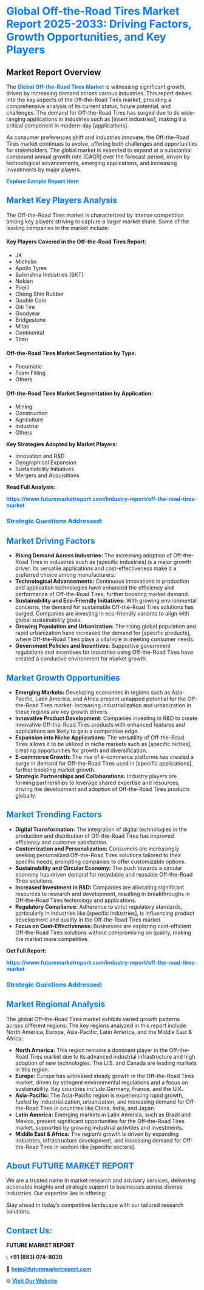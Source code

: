 <h1 style="color: #007BFF;">Global Off-the-Road Tires Market Report 2025-2033: Driving Factors, Growth Opportunities, and Key Players</h1>

<section id="overview">
<h2>Market Report Overview</h2>
<p>The <a href="https://www.futuremarketreport.com/industry-report/off-the-road-tires-market" style="color: #007BFF; text-decoration: none;"><strong>Global Off-the-Road Tires Market</strong></a> is witnessing significant growth, driven by increasing demand across various industries. This report delves into the key aspects of the Off-the-Road Tires market, providing a comprehensive analysis of its current status, future potential, and challenges. The demand for Off-the-Road Tires has surged due to its wide-ranging applications in industries such as [insert industries], making it a critical component in modern-day [applications].</p>
<p>As consumer preferences shift and industries innovate, the Off-the-Road Tires market continues to evolve, offering both challenges and opportunities for stakeholders. The global market is expected to expand at a substantial compound annual growth rate (CAGR) over the forecast period, driven by technological advancements, emerging applications, and increasing investments by major players.</p>
</section>

<section id="overview">
<p><a href="https://www.futuremarketreport.com/request-sample/reportId=54772" style="color: #007BFF; text-decoration: none;"><strong>Explore Sample Report Here</strong></a></p>
</section>

<section id="key-players">
<h2 style="color: #007BFF;">Market Key Players Analysis</h2>
<p>The Off-the-Road Tires market is characterized by intense competition among key players striving to capture a larger market share. Some of the leading companies in the market include:</p>
<h4>Key Players Covered in the Off-the-Road Tires Report:</h4>
<ul><li>JK</li><li>Michelin</li><li>Apollo Tyres</li><li>Balkrishna Industries (BKT)</li><li>Nokian</li><li>Pirelli</li><li>Cheng Shin Rubber</li><li>Double Coin</li><li>Giti Tire</li><li>Goodyear</li><li>Bridgestone</li><li>Mitas</li><li>Continental</li><li>Titan</li></ul>
<h4>Off-the-Road Tires Market Segmentation by Type:</h4>
<ul><li>Pneumatic</li><li>Foam Filling</li><li>Others</li></ul>

<h4>Off-the-Road Tires Market Segmentation by Application:</h4>
<ul><li>Mining</li><li>Construction</li><li>Agriculture</li><li>Industrial</li><li>Others</li></ul>
<p><strong>Key Strategies Adopted by Market Players:</strong></p>
<ul>
<li>Innovation and R&D</li>
<li>Geographical Expansion</li>
<li>Sustainability Initiatives</li>
<li>Mergers and Acquisitions</li>
</ul>
</section>

<section>
<p><strong>Read Full Analysis: </strong></p><a href="https://www.futuremarketreport.com/industry-report/off-the-road-tires-market" style="color: #007BFF; text-decoration: none;"><strong>https://www.futuremarketreport.com/industry-report/off-the-road-tires-market</strong></a>
<h3 style="color: #007BFF;">Strategic Questions Addressed:</h3>
</section>

<section id="driving-factors">
<h2 style="color: #007BFF;">Market Driving Factors</h2>
<ul>
<li><strong>Rising Demand Across Industries:</strong> The increasing adoption of Off-the-Road Tires in industries such as [specific industries] is a major growth driver. Its versatile applications and cost-effectiveness make it a preferred choice among manufacturers.</li>
<li><strong>Technological Advancements:</strong> Continuous innovations in production and application technologies have enhanced the efficiency and performance of Off-the-Road Tires, further boosting market demand.</li>
<li><strong>Sustainability and Eco-Friendly Initiatives:</strong> With growing environmental concerns, the demand for sustainable Off-the-Road Tires solutions has surged. Companies are investing in eco-friendly variants to align with global sustainability goals.</li>
<li><strong>Growing Population and Urbanization:</strong> The rising global population and rapid urbanization have increased the demand for [specific products], where Off-the-Road Tires plays a vital role in meeting consumer needs.</li>
<li><strong>Government Policies and Incentives:</strong> Supportive government regulations and incentives for industries using Off-the-Road Tires have created a conducive environment for market growth.</li>
</ul>
</section>

<section id="growth-opportunities">
<h2 style="color: #007BFF;">Market Growth Opportunities</h2>
<ul>
<li><strong>Emerging Markets:</strong> Developing economies in regions such as Asia-Pacific, Latin America, and Africa present untapped potential for the Off-the-Road Tires market. Increasing industrialization and urbanization in these regions are key growth drivers.</li>
<li><strong>Innovative Product Development:</strong> Companies investing in R&D to create innovative Off-the-Road Tires products with enhanced features and applications are likely to gain a competitive edge.</li>
<li><strong>Expansion into Niche Applications:</strong> The versatility of Off-the-Road Tires allows it to be utilized in niche markets such as [specific niches], creating opportunities for growth and diversification.</li>
<li><strong>E-commerce Growth:</strong> The rise of e-commerce platforms has created a surge in demand for Off-the-Road Tires used in [specific applications], further boosting market growth.</li>
<li><strong>Strategic Partnerships and Collaborations:</strong> Industry players are forming partnerships to leverage shared expertise and resources, driving the development and adoption of Off-the-Road Tires products globally.</li>
</ul>
</section>

<section id="trending-factors">
<h2 style="color: #007BFF;">Market Trending Factors</h2>
<ul>
<li><strong>Digital Transformation:</strong> The integration of digital technologies in the production and distribution of Off-the-Road Tires has improved efficiency and customer satisfaction.</li>
<li><strong>Customization and Personalization:</strong> Consumers are increasingly seeking personalized Off-the-Road Tires solutions tailored to their specific needs, prompting companies to offer customizable options.</li>
<li><strong>Sustainability and Circular Economy:</strong> The push towards a circular economy has driven demand for recyclable and reusable Off-the-Road Tires solutions.</li>
<li><strong>Increased Investment in R&D:</strong> Companies are allocating significant resources to research and development, resulting in breakthroughs in Off-the-Road Tires technology and applications.</li>
<li><strong>Regulatory Compliance:</strong> Adherence to strict regulatory standards, particularly in industries like [specific industries], is influencing product development and quality in the Off-the-Road Tires market.</li>
<li><strong>Focus on Cost-Effectiveness:</strong> Businesses are exploring cost-efficient Off-the-Road Tires solutions without compromising on quality, making the market more competitive.</li>
</ul>
</section>

<section>
<p><strong>Get Full Report: </strong></p><a href="https://www.futuremarketreport.com/industry-report/off-the-road-tires-market" style="color: #007BFF; text-decoration: none;"><strong>https://www.futuremarketreport.com/industry-report/off-the-road-tires-market</strong></a>
<h3 style="color: #007BFF;">Strategic Questions Addressed:</h3>
</section>


<section id="regional-analysis">
<h2 style="color: #007BFF;">Market Regional Analysis</h2>
<p>The global Off-the-Road Tires market exhibits varied growth patterns across different regions. The key regions analyzed in this report include North America, Europe, Asia-Pacific, Latin America, and the Middle East & Africa:</p>
<ul>
<li><strong>North America:</strong> This region remains a dominant player in the Off-the-Road Tires market due to its advanced industrial infrastructure and high adoption of new technologies. The U.S. and Canada are leading markets in this region.</li>
<li><strong>Europe:</strong> Europe has witnessed steady growth in the Off-the-Road Tires market, driven by stringent environmental regulations and a focus on sustainability. Key countries include Germany, France, and the U.K.</li>
<li><strong>Asia-Pacific:</strong> The Asia-Pacific region is experiencing rapid growth, fueled by industrialization, urbanization, and increasing demand for Off-the-Road Tires in countries like China, India, and Japan.</li>
<li><strong>Latin America:</strong> Emerging markets in Latin America, such as Brazil and Mexico, present significant opportunities for the Off-the-Road Tires market, supported by growing industrial activities and investments.</li>
<li><strong>Middle East & Africa:</strong> The region’s growth is driven by expanding industries, infrastructure development, and increasing demand for Off-the-Road Tires in sectors like [specific sectors].</li>
</ul>
</section>

<footer>
<h2 style="color: #007BFF;">About FUTURE MARKET REPORT</h2>
<p>We are a trusted name in market research and advisory services, delivering actionable insights and strategic support to businesses across diverse industries. Our expertise lies in offering:</p>

<p>Stay ahead in today’s competitive landscape with our tailored research solutions.</p>

<h2 style="color: #007BFF;">Contact Us:</h2>
<p><strong>FUTURE MARKET REPORT</strong></p>
<p>📞 <strong>+91 (883) 074-8030</strong></p>
<p>📧 <strong><a href="mailto:help@futuremarketreport.com" style="color: #007BFF;">help@futuremarketreport.com</a></strong></p>
<p>🌐 <strong><a href="https://www.futuremarketreport.com/" style="color: #007BFF;">Visit Our Website</a></strong></p>
</footer>